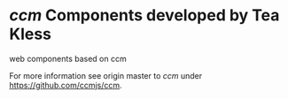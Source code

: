 # _ccm_ Components developed by Tea Kless
web components based on ccm

For more information see origin master to _ccm_ under https://github.com/ccmjs/ccm.
